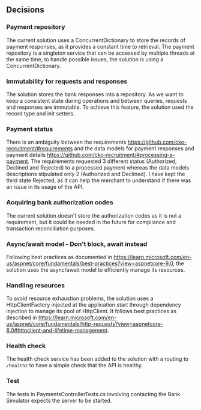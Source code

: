 ## Decisions

### Payment repository

The current solution uses a ConcurrentDictionary to store the records of payment responses, as it provides a constant time to retrieval.
The payment repository is a singleton service that can be accessed by multiple threads at the same time, to handle possible issues, the solution is using a ConcurrentDictionary.

### Immutability for requests and responses

The solution stores the bank responses into a repository. As we want to keep a consistent state during operations and between queries, requests and responses are immutable.
To achieve this feature, the solution used the record type and init setters.

### Payment status

There is an ambiguity between the requirements https://github.com/cko-recruitment/#requirements and the data models for payment responses and payment details https://github.com/cko-recruitment/#processing-a-payment.
The requirements requested 3 different status (Authorized, Declined and Rejected) to a processed payment whereas the data models descriptions stipulated only 2 (Authorized and Declined). 
I have kept the third state Rejected, as it can help the merchant to understand if there was an issue in its usage of the API.

### Acquiring bank authorization codes

The current solution doesn't store the authorization codes as it is not a requirement, but it could be needed in the future for compliance and transaction reconciliation purposes.

### Async/await model - Don't block, await instead

Following best practices as documented in https://learn.microsoft.com/en-us/aspnet/core/fundamentals/best-practices?view=aspnetcore-9.0, the solution uses the async/await model to efficiently manage its resources.

### Handling resources

To avoid resource exhaustion problems, the solution uses a HttpClientFactory injected at the application start through dependency injection to manage its pool of HttpClient.
It follows best practices as described in https://learn.microsoft.com/en-us/aspnet/core/fundamentals/http-requests?view=aspnetcore-8.0#httpclient-and-lifetime-management.

### Health check

The health check service has been added to the solution with a routing to `/healthz` to have a simple check that the API is healthy.

### Test

The tests in PaymentsControllerTests.cs involving contacting the Bank Simulator expects the server to be started.